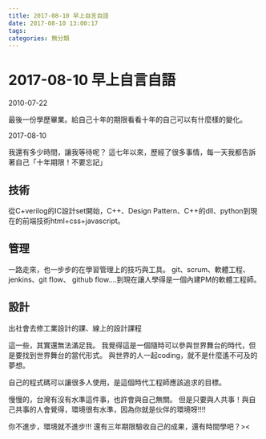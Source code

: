 ```yaml
---
title: 2017-08-10 早上自言自語
date: 2017-08-10 13:00:17
tags: 
categories: 無分類
---
```


# 2017-08-10 早上自言自語

2010-07-22

最後一份學歷畢業。給自己十年的期限看看十年的自己可以有什麼樣的變化。

2017-08-10

我還有多少時間，讓我等待呢？
這七年以來，歷經了很多事情，每一天我都告訴著自己「十年期限！不要忘記」

## 技術

從C+verilog的IC設計set開始，C++、Design Pattern、C++的dll、python到現在的前端技術html+css+javascript。

## 管理

一路走來，也一步步的在學習管理上的技巧與工具。
git、scrum、軟體工程、jenkins、git flow、 github flow....到現在讓人學得是一個內建PM的軟體工程師。

## 設計

出社會去修工業設計的課、線上的設計課程


這一些，其實還無法滿足我。
我覺得這是一個隨時可以參與世界舞台的時代，但是要找到世界舞台的當代形式。
與世界的人一起coding，就不是什麼遙不可及的夢想。

自己的程式碼可以讓很多人使用，是這個時代工程師應該追求的目標。



慢慢的，台灣有沒有水準這件事，也許會與自己無關。
但是只要與人共事！與自己共事的人會覺得，環境很有水準，因為你就是伙伴的環境呀!!!!


你不進步，環境就不進步!!!
還有三年期限驗收自己的成果，還有時間學吧？><
